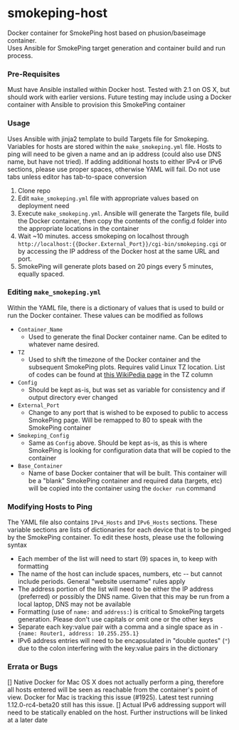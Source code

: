 # smokeping-host
Docker container for SmokePing host based on phusion/baseimage container.  
Uses Ansible for SmokePing target generation and container build and run process.

### Pre-Requisites
Must have Ansible installed within Docker host.  Tested with 2.1 on OS X, but should work with earlier versions.  Future testing may include using a Docker container with Ansible to provision this SmokePing container

### Usage
Uses Ansible with jinja2 template to build Targets file for Smokeping.  Variables for hosts are stored within the `make_smokeping.yml` file.
Hosts to ping will need to be given a name and an ip address (could also use DNS name, but have not tried).  If adding additional hosts to either IPv4 or IPv6 sections, please use proper spaces, otherwise YAML will fail.  Do not use tabs unless editor has tab-to-space conversion

1. Clone repo
2. Edit `make_smokeping.yml` file with appropriate values based on deployment need
3. Execute `make_smokeping.yml`.  Ansible will generate the Targets file, build the Docker container, then copy the contents of the config.d folder into the appropriate locations in the container
4. Wait ~10 minutes.  access smokeping on localhost through `http://localhost:{{Docker.External_Port}}/cgi-bin/smokeping.cgi` or by accessing the IP address of the Docker host at the same URL and port.
5. SmokePing will generate plots based on 20 pings every 5 minutes, equally spaced.

### Editing `make_smokeping.yml`
Within the YAML file, there is a dictionary of values that is used to build or run the Docker container.  These values can be modified as follows

* `Container_Name`
  * Used to generate the final Docker container name.  Can be edited to whatever name desired.
* `TZ`
  * Used to shift the timezone of the Docker container and the subsequent SmokePing plots.  Requires valid Linux TZ location.  List of codes can be found at [this WikiPedia page](https://en.wikipedia.org/wiki/List_of_tz_database_time_zones) in the TZ column
* `Config`
  * Should be kept as-is, but was set as variable for consistency and if output directory ever changed
* `External_Port`
  * Change to any port that is wished to be exposed to public to access SmokePing page.  Will be remapped to 80 to speak with the SmokePing container
* `Smokeping_Config`
  * Same as `Config` above.  Should be kept as-is, as this is where SmokePing is looking for configuration data that will be copied to the container
* `Base_Container`
  * Name of base Docker container that will be built.  This container will be a "blank" SmokePing container and required data (targets, etc) will be copied into the container using the `docker run` command

### Modifying Hosts to Ping
The YAML file also contains `IPv4_Hosts` and `IPv6_Hosts` sections.  These variable sections are lists of dictionaries for each device that is to be pinged by the SmokePing container.  To edit these hosts, please use the following syntax

* Each member of the list will need to start (9) spaces in, to keep with formatting
* The name of the host can include spaces, numbers, etc -- but cannot include periods.  General "website username" rules apply
* The address portion of the list will need to be either the IP address (preferred) or possibly the DNS name.  Given that this may be run from a local laptop, DNS may not be available
* Formatting (use of `name:` and `address:`) is critical to SmokePing targets generation.  Please don't use capitals or omit one or the other keys
* Separate each key:value pair with a comma and a single space as in `- {name: Router1, address: 10.255.255.1}`
* IPv6 address entries will need to be encapsulated in "double quotes" (`"`) due to the colon interfering with the key:value pairs in the dictionary

### Errata or Bugs
[] Native Docker for Mac OS X does not actually perform a ping, therefore all hosts entered will be seen as reachable from the container's point of view.  Docker for Mac is tracking this issue (#1925).  Latest test running 1.12.0-rc4-beta20 still has this issue.
[] Actual IPv6 addressing support will need to be statically enabled on the host.  Further instructions will be linked at a later date
